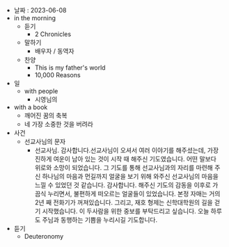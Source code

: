 - 날짜 : 2023-06-08
- in the morning
	- 듣기
		- 2 Chronicles
	- 말하기
		-  배우자 / 동역자 
	- 찬양
		- This is my father's world
		- 10,000 Reasons
- 일
	- with people
		- 시영님의
- with a book
	- 깨어진 꿈의 축복
	- 네 가장 소중한 것을 버려라
- 사건
	- 선교사님의 문자
		-  선교사님. 감사합니다.선교사님이 오셔서 여러 이야기를 해주셨는데, 가장 진하게 여운이 남아 있는 것이 시작 때 해주신 기도였습니다. 어떤 말보다 위로와 소망이 되었습니다. 그 기도를 통해 선교사님과의 자리를 마련해 주신 하나님의 마음과 먼길까지 얼굴을 보기 위해 와주신 선교사님의 마음을 느낄 수 있었던 것 같습니다. 감사합니다. 해주신 기도의 감동을 이후로 가끔식 누리면서, 불편하게 떠오르는 얼굴들이 있었습니다. 본정 자매는 거의 2년 째 전화기가 꺼져있습니다. 그리고, 재호 형제는 신학대학원의 길을 걷기 시작했습니다. 이 두사람을 위한 중보를 부탁드리고 싶습니다. 오늘 하루도 주님과 동행하는 기쁨을 누리시길 기도합니다.
- 듣기
	- Deuteronomy 
